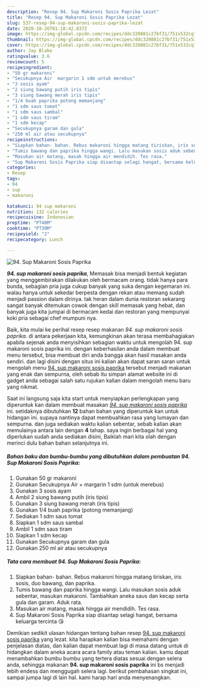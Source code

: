 ```yaml
---
description: "Resep 94. Sup Makaroni Sosis Paprika Lezat"
title: "Resep 94. Sup Makaroni Sosis Paprika Lezat"
slug: 537-resep-94-sup-makaroni-sosis-paprika-lezat
date: 2020-10-26T01:18:42.837Z
image: https://img-global.cpcdn.com/recipes/ddc320881c27bf31/751x532cq70/94-sup-makaroni-sosis-paprika-foto-resep-utama.jpg
thumbnail: https://img-global.cpcdn.com/recipes/ddc320881c27bf31/751x532cq70/94-sup-makaroni-sosis-paprika-foto-resep-utama.jpg
cover: https://img-global.cpcdn.com/recipes/ddc320881c27bf31/751x532cq70/94-sup-makaroni-sosis-paprika-foto-resep-utama.jpg
author: Jay Blake
ratingvalue: 3.6
reviewcount: 5
recipeingredient:
- "50 gr makaroni"
- "Secukupnya Air  margarin 1 sdm untuk merebus"
- "3 sosis ayam"
- "2 siung bawang putih iris tipis"
- "3 siung bawang merah iris tipis"
- "1/4 buah paprika potong memanjang"
- "1 sdm saus tomat"
- "1 sdm saus sambal"
- "1 sdm saus tiram"
- "1 sdm kecap"
- "Secukupnya garam dan gula"
- "250 ml air atau secukupnya"
recipeinstructions:
- "Siapkan bahan- bahan. Rebus makaroni hingga matang tiriskan, iris sosis, duo bawang, dan paprika."
- "Tumis bawang dan paprika hingga wangi. Lalu masukan sosis aduk sebentar, masukan makaroni. Tambahkan aneka saus dan kecap serta gula dan garam. Aduk rata."
- "Masukan air matang, masak hingga air mendidih. Tes rasa."
- "Sup Makaroni Sosis Paprika siap disantap selagi hangat, bersama keluarga tercinta 😘"
categories:
- Resep
tags:
- 94
- sup
- makaroni

katakunci: 94 sup makaroni 
nutrition: 132 calories
recipecuisine: Indonesian
preptime: "PT40M"
cooktime: "PT39M"
recipeyield: "2"
recipecategory: Lunch

---
```



![94. Sup Makaroni Sosis Paprika](https://img-global.cpcdn.com/recipes/ddc320881c27bf31/751x532cq70/94-sup-makaroni-sosis-paprika-foto-resep-utama.jpg)

<b><i>94. sup makaroni sosis paprika</i></b>, Memasak bisa menjadi bentuk kegiatan yang menggembirakan dilakukan oleh bermacam orang. tidak hanya para bunda, sebagian pria juga cukup banyak yang suka dengan kegemaran ini. walau hanya untuk sekedar berpesta dengan rekan atau memang sudah menjadi passion dalam dirinya. tak heran dalam dunia restoran sekarang sangat banyak ditemukan cowok dengan skill memasak yang hebat, dan banyak juga kita jumpai di bermacam kedai dan restoran yang mempunyai koki pria sebagai chef mumpuni nya.

Baik, kita mulai ke perihal resep resep makanan <i>94. sup makaroni sosis paprika</i>. di antara pekerjaan kita, kemungkinan akan terasa membahagiakan apabila sejenak anda menyisihkan sebagian waktu untuk mengolah 94. sup makaroni sosis paprika ini. dengan keberhasilan anda dalam membuat menu tersebut, bisa membuat diri anda bangga akan hasil masakan anda sendiri. dan lagi disini dengan situs ini kalian akan dapat saran saran untuk mengolah menu <u>94. sup makaroni sosis paprika</u> tersebut menjadi makanan yang enak dan sempurna, oleh sebab itu simpan alamat website ini di gadget anda sebagai salah satu rujukan kalian dalam mengolah menu baru yang nikmat.




Saat ini langsung saja kita start untuk menyiapkan perlengkapan yang diperuntuk kan dalam membuat masakan <u><i>94. sup makaroni sosis paprika</i></u> ini. setidaknya dibutuhkan <b>12</b> bahan bahan yang diperuntuk kan untuk hidangan ini. supaya nantinya dapat membuahkan rasa yang lumayan dan sempurna. dan juga sediakan waktu kalian sebentar, sebab kalian akan memulainya antara lain dengan <b>4</b> tahap. saya ingin berbagai hal yang diperlukan sudah anda sediakan disini, Baiklah mari kita olah dengan merinci dulu bahan bahan selanjutnya ini.

<!--inarticleads1-->

##### Bahan baku dan bumbu-bumbu yang dibutuhkan dalam pembuatan 94. Sup Makaroni Sosis Paprika:

1. Gunakan 50 gr makaroni
1. Gunakan Secukupnya Air + margarin 1 sdm (untuk merebus)
1. Gunakan 3 sosis ayam
1. Ambil 2 siung bawang putih (iris tipis)
1. Gunakan 3 siung bawang merah (iris tipis)
1. Gunakan 1/4 buah paprika (potong memanjang)
1. Sediakan 1 sdm saus tomat
1. Siapkan 1 sdm saus sambal
1. Ambil 1 sdm saus tiram
1. Siapkan 1 sdm kecap
1. Gunakan Secukupnya garam dan gula
1. Gunakan 250 ml air atau secukupnya




<!--inarticleads2-->

##### Tata cara membuat 94. Sup Makaroni Sosis Paprika:

1. Siapkan bahan- bahan. Rebus makaroni hingga matang tiriskan, iris sosis, duo bawang, dan paprika.
1. Tumis bawang dan paprika hingga wangi. Lalu masukan sosis aduk sebentar, masukan makaroni. Tambahkan aneka saus dan kecap serta gula dan garam. Aduk rata.
1. Masukan air matang, masak hingga air mendidih. Tes rasa.
1. Sup Makaroni Sosis Paprika siap disantap selagi hangat, bersama keluarga tercinta 😘




Demikian sedikit ulasan hidangan tentang bahan resep <u>94. sup makaroni sosis paprika</u> yang lezat. kita harapkan kalian bisa memahami dengan penjelasan diatas, dan kalian dapat membuat lagi di masa datang untuk di hidangkan dalam aneka acara acara family atau teman kalian. kamu dapat menambahkan bumbu bumbu yang tertera diatas sesuai dengan selera anda, sehingga makanan <b>94. sup makaroni sosis paprika</b> ini bs menjadi lebih endess dan menggugah selera lagi. berikut pembahasan singkat ini, sampai jumpa lagi di lain hal. kami harap hari anda menyenangkan.
